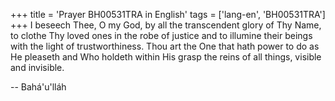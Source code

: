 +++
title = 'Prayer BH00531TRA in English'
tags = ['lang-en', 'BH00531TRA']
+++
I beseech Thee, O my God, by all the transcendent glory of Thy Name, to clothe Thy loved ones in the robe of justice and to illumine their beings with the light of trustworthiness.  Thou art the One that hath power to do as He pleaseth and Who holdeth within His grasp the reins of all things, visible and invisible.

-- Bahá'u'lláh
